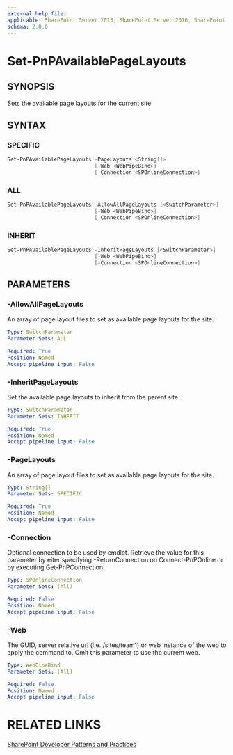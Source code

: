 ```yaml
---
external help file:
applicable: SharePoint Server 2013, SharePoint Server 2016, SharePoint Online
schema: 2.0.0
---
```

# Set-PnPAvailablePageLayouts

## SYNOPSIS
Sets the available page layouts for the current site

## SYNTAX 

### SPECIFIC
```powershell
Set-PnPAvailablePageLayouts -PageLayouts <String[]>
                            [-Web <WebPipeBind>]
                            [-Connection <SPOnlineConnection>]
```

### ALL
```powershell
Set-PnPAvailablePageLayouts -AllowAllPageLayouts [<SwitchParameter>]
                            [-Web <WebPipeBind>]
                            [-Connection <SPOnlineConnection>]
```

### INHERIT
```powershell
Set-PnPAvailablePageLayouts -InheritPageLayouts [<SwitchParameter>]
                            [-Web <WebPipeBind>]
                            [-Connection <SPOnlineConnection>]
```

## PARAMETERS

### -AllowAllPageLayouts
An array of page layout files to set as available page layouts for the site.

```yaml
Type: SwitchParameter
Parameter Sets: ALL

Required: True
Position: Named
Accept pipeline input: False
```

### -InheritPageLayouts
Set the available page layouts to inherit from the parent site.

```yaml
Type: SwitchParameter
Parameter Sets: INHERIT

Required: True
Position: Named
Accept pipeline input: False
```

### -PageLayouts
An array of page layout files to set as available page layouts for the site.

```yaml
Type: String[]
Parameter Sets: SPECIFIC

Required: True
Position: Named
Accept pipeline input: False
```

### -Connection
Optional connection to be used by cmdlet. Retrieve the value for this parameter by eiter specifying -ReturnConnection on Connect-PnPOnline or by executing Get-PnPConnection.

```yaml
Type: SPOnlineConnection
Parameter Sets: (All)

Required: False
Position: Named
Accept pipeline input: False
```

### -Web
The GUID, server relative url (i.e. /sites/team1) or web instance of the web to apply the command to. Omit this parameter to use the current web.

```yaml
Type: WebPipeBind
Parameter Sets: (All)

Required: False
Position: Named
Accept pipeline input: False
```

# RELATED LINKS

[SharePoint Developer Patterns and Practices](http://aka.ms/sppnp)